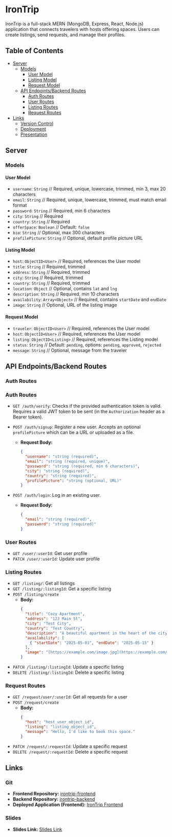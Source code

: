 # IronTrip

IronTrip is a full-stack MERN (MongoDB, Express, React, Node.js) application that connects travelers with hosts offering spaces. Users can create listings, send requests, and manage their profiles.

## Table of Contents

- [Server](#server)
  - [Models](#models)
    - [User Model](#user-model)
    - [Listing Model](#listing-model)
    - [Request Model](#request-model)
  - [API Endpoints/Backend Routes](#api-endpointsbackend-routes)
    - [Auth Routes](#auth-routes)
    - [User Routes](#user-routes)
    - [Listing Routes](#listing-routes)
    - [Request Routes](#request-routes)
- [Links](#links)
  - [Version Control](#version-control)
  - [Deployment](#deployment)
  - [Presentation](#presentation)

## Server

### Models

#### User Model

- `username`: `String` // Required, unique, lowercase, trimmed, min 3, max 20 characters
- `email`: `String` // Required, unique, lowercase, trimmed, must match email format
- `password`: `String` // Required, min 6 characters
- `city`: `String` // Required
- `country`: `String` // Required
- `offerSpace`: `Boolean` // Default: `false`
- `bio`: `String` // Optional, max 300 characters
- `profilePicture`: `String` // Optional, default profile picture URL

#### Listing Model

- `host`: `ObjectID<User>` // Required, references the User model
- `title`: `String` // Required, trimmed
- `address`: `String` // Required, trimmed
- `city`: `String` // Required, trimmed
- `country`: `String` // Required, trimmed
- `location`: `Object` // Optional, contains `lat` and `lng`
- `description`: `String` // Required, min 10 characters
- `availability`: `Array<Object>` // Required, contains `startDate` and `endDate`
- `image`: `String` // Optional, URL of the listing image

#### Request Model

- `traveler`: `ObjectID<User>` // Required, references the User model
- `host`: `ObjectID<User>` // Required, references the User model
- `listing`: `ObjectID<Listing>` // Required, references the Listing model
- `status`: `String` // Default: `pending`, options: `pending`, `approved`, `rejected`
- `message`: `String` // Optional, message from the traveler

## API Endpoints/Backend Routes

### Auth Routes

### Auth Routes

- `GET /auth/verify`: Checks if the provided authentication token is valid. Requires a valid JWT token to be sent (in the `Authorization` header as a Bearer token). 
- `POST /auth/signup`: Register a new user. Accepts an optional `profilePicture` which can be a URL or uploaded as a file.
  - **Request Body:**
    ```json
    {
      "username": "string (required)",
      "email": "string (required, unique)",
      "password": "string (required, min 6 characters)",
      "city": "string (required)",
      "country": "string (required)",
      "profilePicture": "string (optional, URL)"
    }
    ```
   
- `POST /auth/login`: Log in an existing user.
  - **Request Body:**
    ```json
    {
      "email": "string (required)",
      "password": "string (required)"
    }
    ```
 
### User Routes

- `GET /user/:userId`: Get user profile
- `PATCH /user/:userId`: Update user profile

### Listing Routes

- `GET /listing/`: Get all listings
- `GET /listing/:listingId`: Get a specific listing
- `POST /listing/create`
  - **Body:**
    ```json
    {
      "title": "Cozy Apartment",
      "address": "123 Main St",
      "city": "Test City",
      "country": "Test Country",
      "description": "A beautiful apartment in the heart of the city.",
      "availability": [
        { "startDate": "2025-05-01", "endDate": "2025-05-15" }
      ],
      "image": "[https://example.com/image.jpg](https://example.com/image.jpg)"
    }
    ```
- `PATCH /listing/:listingId`: Update a specific listing
- `DELETE /listing/:listingId`: Delete a specific listing

### Request Routes

- `GET /request/user/:userId`: Get all requests for a user
- `POST /request/create`
  - **Body:**
    ```json
    {
      "host": "host_user_object_id",
      "listing": "listing_object_id",
      "message": "Hello, I'd like to book this space."
    }
    ```
- `PATCH /request/:requestId`: Update a specific request
- `DELETE /request/:requestId`: Delete a specific request

## Links

### Git

- **Frontend Repository:** [irontrip-frontend](https://github.com/CannyRo/irontrip-frontend)
- **Backend Repository:** [irontrip-backend](https://github.com/ecastanedam/irontrip-backend)
- **Deployed Application (Frontend):** [IronTrip Frontend](https://irontrip-frontend.netlify.app/)

### Slides

- **Slides Link:** [Slides Link](PENDING-LINK-HERE)
